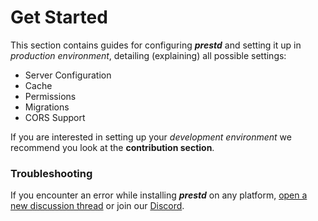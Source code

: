 # Get Started

This section contains guides for configuring _**prestd**_ and setting it up in _production environment_, detailing (explaining) all possible settings:

* Server Configuration
* Cache
* Permissions
* Migrations
* CORS Support

If you are interested in setting up your _development environment_ we recommend you look at the **contribution section**.

### Troubleshooting

If you encounter an error while installing _**prestd**_ on any platform, [open a new discussion thread](https://github.com/prest/prest/discussions/new) or join our [Discord](https://discord.gg/JnRjvu39w8).

